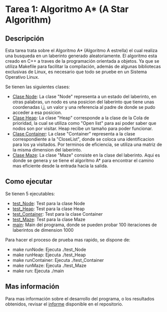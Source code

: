 # Tarea 1: Algoritmo A* (A Star Algorithm)
## Descripción
Esta tarea trata sobre el Algoritmo A* (Algoritmo A estrella) el cual realiza una busqueda en un laberinto generado aleatoriamente.
El algoritmo esta creado en C++ a traves de la programación orientada a objetos. Ya que se utiliza Makefile para facilitar
la compilación, además de algunas bibliotecas exclusivas de Linux, es necesario que todo se pruebe en un Sistema Operativo Linux.<br/>

Se tienen las siguientes clases:

* [Clase Node](https://github.com/PodssilDev/Tareas_Taller_De_Programacion/blob/main/Tarea_1/Node.cpp): La clase "Node" representa a un estado del laberinto, en otras palabras, un nodo es una posicion del laberinto que tiene unas coordenadas i,j, 
un valor y una referencia al padre de donde se pudo acceder a esa posicion.
* [Clase Heap](https://github.com/PodssilDev/Tareas_Taller_De_Programacion/blob/main/Tarea_1/Heap.cpp): La clase "Heap" corresponde a la clase de la Cola de prioridad, la cual se utiliza como "Open list" para 
asi poder saber que nodos son por visitar. Heap recibe un  tamaño para poder funcionar.
* [Clase Container](https://github.com/PodssilDev/Tareas_Taller_De_Programacion/blob/main/Tarea_1/Container.cpp): La clase "Container" representa a la clase correspondiente a la "CloseList", donde se coloca
una identificacion para los ya visitados. Por terminos de eficiencia, se utiliza una matriz de la misma dimension del laberinto.
* [Clase Maze](https://github.com/PodssilDev/Tareas_Taller_De_Programacion/blob/main/Tarea_1/Maze.cpp): La clase "Maze" consiste en la clase del laberinto. Aqui es donde se genera y se tiene el  algoritmo A* para 
encontrar el camino mas eficiente desde la entrada hacia la salida.

## Como ejecutar
Se tienen 5 ejecutables:
* [test_Node](https://github.com/PodssilDev/Tareas_Taller_De_Programacion/blob/main/Tarea_1/test_Node.cpp): Test para la clase Node
* [test_Heap](https://github.com/PodssilDev/Tareas_Taller_De_Programacion/blob/main/Tarea_1/test_Heap.cpp): Test para la clase Heap
* [test_Container](https://github.com/PodssilDev/Tareas_Taller_De_Programacion/blob/main/Tarea_1/test_Container.cpp): Test para la clase Container
* [test_Maze](https://github.com/PodssilDev/Tareas_Taller_De_Programacion/blob/main/Tarea_1/test_Maze.cpp): Test para la clase Maze
* [main](https://github.com/PodssilDev/Tareas_Taller_De_Programacion/blob/main/Tarea_1/Main.cpp): Main del programa, donde se pueden probar 100 iteraciones de laberintos de dimension 1000 <br/>

Para hacer el proceso de prueba mas rapido, se dispone de:
* make runNode: Ejecuta ./test_Node
* make runHeap: Ejecuta ./test_Heap
* make runContainer: Ejecuta ./test_Container
* make runMaze: Ejecuta ./test_Maze
* make run: Ejecuta ./main

## Mas información
Para mas información sobre el desarrollo del programa, o los resultados obtenidos, revisar el [informe](https://github.com/PodssilDev/Tareas_Taller_De_Programacion/blob/main/Tarea_1/SerranoJohn.pdf) disponible en el repositorio.